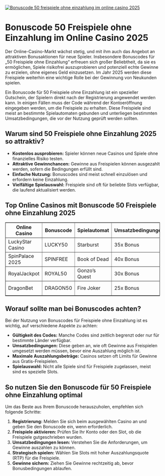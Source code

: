 [![Bonuscode 50 freispiele ohne einzahlung im online casino 2025](https://123-caf.pages.dev/gitsignup.png)](https://vrmoo.ru/Bt82HjjY)

<h1>Bonuscode 50 Freispiele ohne Einzahlung im Online Casino 2025</h1>  <p>Der Online-Casino-Markt wächst stetig, und mit ihm auch das Angebot an attraktiven Bonusaktionen für neue Spieler. Insbesondere Bonuscodes für „50 Freispiele ohne Einzahlung“ erfreuen sich großer Beliebtheit, da sie es ermöglichen, Spiele risikofrei auszuprobieren und potenziell echte Gewinne zu erzielen, ohne eigenes Geld einzusetzen. Im Jahr 2025 werden diese Freispiele weiterhin eine wichtige Rolle bei der Gewinnung von Neukunden spielen.</p>  <p>Ein Bonuscode für 50 Freispiele ohne Einzahlung ist ein spezieller Gutschein, der Spielern direkt nach der Registrierung angewendet werden kann. In einigen Fällen muss der Code während der Kontoeröffnung eingegeben werden, um die Freispiele zu erhalten. Diese Freispiele sind meist an bestimmte Spielautomaten gebunden und unterliegen bestimmten Umsatzbedingungen, die vor der Nutzung geprüft werden sollten.</p>  <h2>Warum sind 50 Freispiele ohne Einzahlung 2025 so attraktiv?</h2>  <ul>   <li><strong>Kostenlos ausprobieren:</strong> Spieler können neue Casinos und Spiele ohne finanzielles Risiko testen.</li>   <li><strong>Attraktive Gewinnchancen:</strong> Gewinne aus Freispielen können ausgezahlt werden, sofern die Bedingungen erfüllt sind.</li>   <li><strong>Einfache Nutzung:</strong> Bonuscodes sind meist schnell einzulösen und erfordern keine Einzahlung.</li>   <li><strong>Vielfältige Spielauswahl:</strong> Freispiele sind oft für beliebte Slots verfügbar, die laufend aktualisiert werden.</li> </ul>  <h2>Top Online Casinos mit Bonuscode 50 Freispiele ohne Einzahlung 2025</h2>  <table border="1" cellpadding="8" cellspacing="0">   <thead>     <tr>       <th>Online Casino</th>       <th>Bonuscode</th>       <th>Spielautomat</th>       <th>Umsatzbedingungen</th>       <th>Besonderheiten</th>     </tr>   </thead>   <tbody>     <tr>       <td>LuckyStar Casino</td>       <td>LUCKY50</td>       <td>Starburst</td>       <td>35x Bonus</td>       <td>Cashout-Limit 100 €</td>     </tr>     <tr>       <td>SpinPalace 2025</td>       <td>SPINFREE</td>       <td>Book of Dead</td>       <td>40x Bonus</td>       <td>Nur für Neukunden</td>     </tr>     <tr>       <td>RoyalJackpot</td>       <td>ROYAL50</td>       <td>Gonzo’s Quest</td>       <td>30x Bonus</td>       <td>Freispiele an 3 Tagen gültig</td>     </tr>     <tr>       <td>DragonBet</td>       <td>DRAGON50</td>       <td>Fire Joker</td>       <td>25x Bonus</td>       <td>Mobile kompatibel</td>     </tr>   </tbody> </table>  <h2>Worauf sollte man bei Bonuscodes achten?</h2>  <p>Bei der Nutzung von Bonuscodes für Freispiele ohne Einzahlung ist es wichtig, auf verschiedene Aspekte zu achten:</p>  <ul>   <li><strong>Gültigkeit des Codes:</strong> Manche Codes sind zeitlich begrenzt oder nur für bestimmte Länder verfügbar.</li>   <li><strong>Umsatzbedingungen:</strong> Diese geben an, wie oft Gewinne aus Freispielen umgesetzt werden müssen, bevor eine Auszahlung möglich ist.</li>   <li><strong>Maximale Auszahlungsbeträge:</strong> Casinos setzen oft Limits für Gewinne aus Gratis-Freispielen.</li>   <li><strong>Spielauswahl:</strong> Nicht alle Spiele sind für Freispiele zugelassen, meist sind es spezielle Slots.</li> </ul>  <h2>So nutzen Sie den Bonuscode für 50 Freispiele ohne Einzahlung optimal</h2>  <p>Um das Beste aus Ihrem Bonuscode herauszuholen, empfehlen sich folgende Schritte:</p>  <ol>   <li><strong>Registrierung:</strong> Melden Sie sich beim ausgewählten Casino an und geben Sie den Bonuscode ein, wenn erforderlich.</li>   <li><strong>Freispiele aktivieren:</strong> Prüfen Sie Ihr Konto oder den Slot, ob die Freispiele gutgeschrieben wurden.</li>   <li><strong>Umsatzbedingungen lesen:</strong> Verstehen Sie die Anforderungen, um Gewinne auszahlen zu können.</li>   <li><strong>Strategisch spielen:</strong> Wählen Sie Slots mit hoher Auszahlungsquote (RTP) für die Freispiele.</li>   <li><strong>Gewinne sichern:</strong> Ziehen Sie Gewinne rechtzeitig ab, bevor Bonusbedingungen ablaufen.</li> </ol>